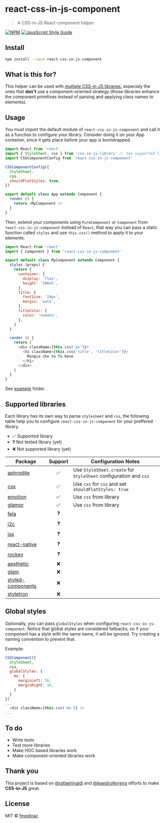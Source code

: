 # react-css-in-js-component

> A CSS-in-JS React component helper

[![NPM](https://img.shields.io/npm/v/react-css-in-js-component.svg)](https://www.npmjs.com/package/react-css-in-js-component) [![JavaScript Style Guide](https://img.shields.io/badge/code_style-standard-brightgreen.svg)](https://standardjs.com)

## Install

```bash
npm install --save react-css-in-js-component
```

## What is this for?

This helper can be used with [multiple CSS-in-JS libraries](#supported-libraries), especialy the ones that **don't** use a component-oriented strategy (those libraries enhance the component primitives instead of parsing and applying class names to elements).

## Usage

You must import the default module of `react-css-in-js-component` and call it as a function to configure your library. Consider doing it on your App container, since it gets place before your app is bootstrapped.

```js
import React from 'react'
import { StyleSheet, css } from 'css-in-js-library' // See supported libraries below
import CSSComponentConfig from 'react-css-in-js-component'

CSSComponentConfig({
  StyleSheet,
  css,
  shouldFlatStyles: true,
})

export default class App extends Component {
  render () {
    return <MyComponent />
  }
}
```

Then, extend your components using `PureComponent` or `Component` from `react-css-in-js-component` instead of `React`, that way you can pass a static function called `styles` and use `this.css()` method to apply it to your elements.

```js
import React from 'react'
import { Component } from 'react-css-in-js-component'

export default class MyComponent extends Component {
  styles (props) {
    return {
      container: {
        display: 'flex',
        height: '100vh',
      },
      title: {
        fontSize: '24px',
        margin: 'auto',
      },
      titleColor: {
        color: 'tomato',
      },
    }
  }

  render () {
    return (
      <div className={this.css('px')}>
        <h1 className={this.css('title', 'titleColor')}>
          Mangia che te fa bene
        </h1>
      </div>
    )
  }
}
```

See [example](https://github.com/fmedinac/react-css-in-js-component/tree/master/example) folder.

## Supported libraries

Each library has its own way to parse `stylesheet` and `css`, the following table help you to configure `react-css-in-js-component` for your preffered library.

- ✅ Supported library
- ❓ Not tested library (yet)
- ❌ Not supported library (yet)

| Package | Support | Configuration Notes |
|-----------------|:-------------:|-------------|
| [aphrodite](https://github.com/Khan/aphrodite) | ✅ | Use `StyleSheet.create` for `StyleSheet` configuration and `css`|
| [csx](https://github.com/jxnblk/cxs) | ✅ | Use `cxs` for `css` and set `shouldFlatStyles: true`  |
| [emotion](https://github.com/emotion-js/emotion) | ✅ | Use `css` from library |
| [glamor](https://github.com/threepointone/glamor) | ✅ | Use `css` from library |
| [fela](https://github.com/rofrischmann/fela/) | ❓ | |
| [j2c](https://github.com/j2css/j2c) | ❓ | |
| [jss](https://github.com/cssinjs/jss) | ❓ | |
| [react-native](https://github.com/facebook/react-native) | ❓ | |
| [rockey](https://github.com/tuchk4/rockey) | ❓ | |
| [aesthetic](https://github.com/milesj/aesthetic) | ❌ | |
| [glam](https://github.com/threepointone/glam) | ❌ | |
| [styled-components](https://github.com/styled-components/styled-components) | ❌ | |
| [styletron](https://github.com/rtsao/styletron) | ❌ | |


## Global styles

Optionally, you can pass `globalStyles` when configuring `react-css-in-js-component`. Notice that global styles are considered fallbacks, so if your component has a style with the same name, it will be ignored. Try creating a naming convention to prevent that.

Example:

```js
CSSComponent({
  StyleSheet,
  css,
  globalStyles: {
    mx: {
      marginLeft: 16,
      marginRight: 16,
    }
  }
})
...
  <div className={this.css('mx')} />
...
```

## To do

- Write tests
- Test more libraries
- Make HOC based libraries work
- Make component-oriented libraries work

## Thank you

This project is based on [@rafaelrinaldi](https://github.com/rafaelrinaldi/) and [@leandroferreira](https://github.com/leandroferreira/) efforts to make **CSS-in-JS** great.

## License

MIT © [fmedinac](https://github.com/fmedinac)
